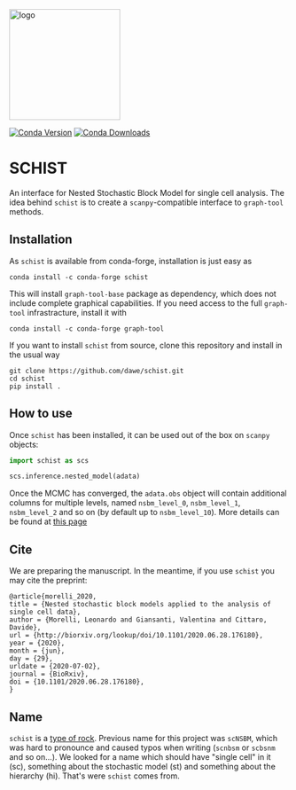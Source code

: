 <img src='garnet.png' alt='logo' width="200" height="200">

[![Conda Version](https://img.shields.io/conda/vn/conda-forge/schist.svg)](https://anaconda.org/conda-forge/schist)  [![Conda Downloads](https://img.shields.io/conda/dn/conda-forge/schist.svg)](https://anaconda.org/conda-forge/schist) 


# SCHIST
An interface for Nested Stochastic Block Model for single cell analysis. The idea behind `schist` is to create a `scanpy`-compatible interface to `graph-tool` methods.

## Installation
As `schist` is available from conda-forge, installation is just easy as

```
conda install -c conda-forge schist
```

This will install `graph-tool-base` package as dependency, which does not include complete graphical capabilities. If you need access to the full `graph-tool` infrastracture, install it with

```
conda install -c conda-forge graph-tool
```

If you want to install `schist` from source, clone this repository and install in the usual way

```
git clone https://github.com/dawe/schist.git
cd schist
pip install .
```

## How to use
Once `schist` has been installed, it can be used out of the box on `scanpy` objects:

```python
import schist as scs

scs.inference.nested_model(adata)
```

Once the MCMC has converged, the `adata.obs` object will contain additional columns for multiple levels, named `nsbm_level_0`, `nsbm_level_1`, `nsbm_level_2` and so on (by default up to `nsbm_level_10`). 
More details can be found at [this page](Advanced.md)


## Cite
We are preparing the manuscript. In the meantime, if you use `schist` you may cite the preprint:

```
@article{morelli_2020,
title = {Nested stochastic block models applied to the analysis of single cell data},
author = {Morelli, Leonardo and Giansanti, Valentina and Cittaro, Davide},
url = {http://biorxiv.org/lookup/doi/10.1101/2020.06.28.176180},
year = {2020},
month = {jun},
day = {29},
urldate = {2020-07-02},
journal = {BioRxiv},
doi = {10.1101/2020.06.28.176180},
}
```


## Name
`schist` is a [type of rock](https://en.wikipedia.org/wiki/Schist). Previous name for this project was `scNSBM`, which was hard to pronounce and caused typos when writing (`scnbsm` or `scbsnm` and so on…). We looked for a name which should have "single cell" in it (sc), something about the stochastic model (st) and something about the hierarchy (hi). That's were `schist` comes from. 
